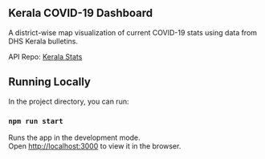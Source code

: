 ## Kerala COVID-19 Dashboard
A district-wise map visualization of current COVID-19 stats using data from DHS Kerala bulletins.

API Repo: [Kerala Stats](https://github.com/coronasafe/kerala_stats)

## Running Locally

In the project directory, you can run:

### `npm run start`

Runs the app in the development mode.<br />
Open [http://localhost:3000](http://localhost:3000) to view it in the browser.
